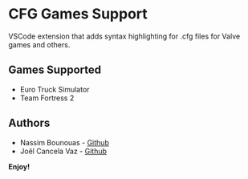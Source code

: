 # CFG Games Support

VSCode extension that adds syntax highlighting for .cfg files for Valve games and others.

## Games Supported

- Euro Truck Simulator
- Team Fortress 2

## Authors

- Nassim Bounouas - [Github](https://github.com/NassimBounouas)
- Joël Cancela Vaz - [Github](https://github.com/joelcancela)

**Enjoy!**
